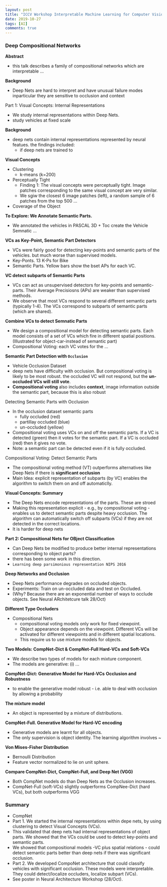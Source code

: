 ```yaml
---
layout: post
title: "ICCV Workshop Interpretable Machine Learning for Computer Vision Summary - (4)"
date: 2019-10-27
tags: [AI]
comments: true
---
```

### Deep Compositional Networks 

**Abstract**
- this talk describes a family of compositional networks which are interpretable ...

**Background**
- Deep Nets are hard to interpret and have unusual failure modes inparticular they are sensitive to occlusion and context

Part 1: Visual Concepts: Internal Representations
- We study internal representations within Deep Nets.
- study vehicles at fixed scale 

**Background**
- deep nets contain internal representations represented by neural featues. the findings included:
  - if deep nets are trained to

**Visual Concepts**
- Clustering
  - k-means (k=200)
- Perceptually Tight
  - Finding 1: The visual concepts were perceptually tight. Image patches corresponding to the same visual concept are very similar.
  - We sgiw the closest 6 image patches (left), a random sample of 6 patches from the top 500  ...
- Coverage of the Object

**To Explore: We Annotate Semantic Parts.**
- We annotated the vehicles in PASCAL 3D + Toc create the Vehicle Semnatic ...

**VCs as Key-Point, Semantic Part Detectors**
- VCs were fairly good for detecting key-points and semantic parts of the vehicles. but much worse than supervised models.
- Key-Ponts. 13 K-Ps for Bike
- Semantic Parts. Yellow bars show the bset APs for each VC.

**VC detect subparts of Semantic Parts**
- VCs can act as unsupervised detectors for key-points and semantic-parts. Their Average Precisiosns (APs) are weaker than supervised methods.
- We observe that most VCs respond to several different semantic parts (typically 1-4). The VCs correspond to subparts of semantic parts (which are shared).

**Combine VCs to detect Semnatic Parts**
- We design a compositional model for detecting semantic parts. Each model consists of a set of VCs which fire in different spatial positions. (Illustrated for object-car-instead of semantic part)
- Compositional Voting: each VC votes for the ...

**Semantic Part Detection with `Occlusion`**
- Vehicle Occlusion Dataset
- deep nets have difficulty with occlusion. But compositional voting is likely to be most robust. the occluded VC will not respond, but the **un-occluded VCs will still vote**.
- **Compositional voting** also includes **context**, image information outside the semantic part, because this is also robust

Detecting Semantic Parts with Occlusion
- In the occlusion dataset semantic parts
  - fully occluded (red)
  - partillay occluded (blue)
  - un-occluded (yellow)
- Compositional voting uses VCs on and off the semantic parts. If a VC is detected (green) then it votes for the semantic part. If a VC is occluded (red) then it gives no vote.
- Note: a semantic part can be detected even if it is fully occluded.

Compositional Voting: Detect Semantic Parts
- The compositional voting method (VT) outperforms alternatives like Deep Nets if there is **significant occlusion**
- Main Idea: explicit representation of subparts (by VC) enables the algorithm to switch them on and off automaticlly.

**Visual Concepts: Summary**
- The Deep Nets encode representations of the parts. These are stroed 
- Making this representation explicit - e.g., by compositional voting - enables us to detect semantic parts despite heavy occlusion. The algorithm can automatically switch off subparts (VCs) if they are not detected in the correct locations.
- It is harder for deep nets 

**Part 2: Compositional Nets for OBject Classification**
- Can Deep Nets be modified to produce better internal representations corresponding to object parts?
- there has been some work in this direction.
- `Learning deep parsimonious representation NIPS 2016`


**Deep Networks and Occlusion**
- Deep Nets performance degrades on occluded objects.
- Experiments: Train on un-occluded data and test on Occluded.
- (Why? Because there are an exponential number of ways to occlude objects. See Neural ARchitetcure talk 28/Oct)

**Different Type Occluders**
- Compositional Nets
  - compositional voting models only work for fixed viewpoint.
  - Object appearance depends on the viewpoint. Different VCs will be activated for different viewpoints and in different spatial locations.
  - This require us to use mixture models for objects.

**Two Models: CompNet-Dict & CompNet-Full Hard-VCs and Soft-VCs**
- We describe two types of models for each mixture component.
- The models are generative: (i) ...

**CompNet-Dict: Generative Model for Hard-VCs**
**Occlusion and Robustness**
- to enable the generative model robust - i.e. able to deal with occlusion by allowing a probability 

**The mixture model**
- An object is represented by a mixture of distributions.

**CompNet-Full. Generative Model for Hard-VC encoding**
- Generative models are learnt for all objects.
- The only supervision is object identity. The learning algorithm involves ~

**Von Mises-Fisher Distribution**
- Bernoulli Distribution
- Feature vector  normalized to lie on unit sphere.

**Compare CompNet-Dict, CompNet-Full, and Deep Net (VGG)**
- Both CompNet models do than Deep Nets as the Occlusion increases.
- CompNet-Full (soft-VCs) slightly outperforms CompNee-Dict (hard VCs), but both outperforms VGG

### Summary
- CompNet
- Part 1. We started the internal representations within depe nets, by using clustering to detect Visual Concepts (VCs).
- This validated that deep nets had internal representations of object parts. We showed that the VCs could be used to detect key-points and semantic parts.
- We showed that compositional models -VC plus spatial relations - could detect semantic parts better than deep nets if there was significant occlusion.
- Part 2. We developed CompoNet architecture that could classify vehicles with significant occlusion. These models were interpretable. They could detect/localize occluders, localize subpart (VCs).
- See poster in Neural Architecture Workshop (28/Oct).